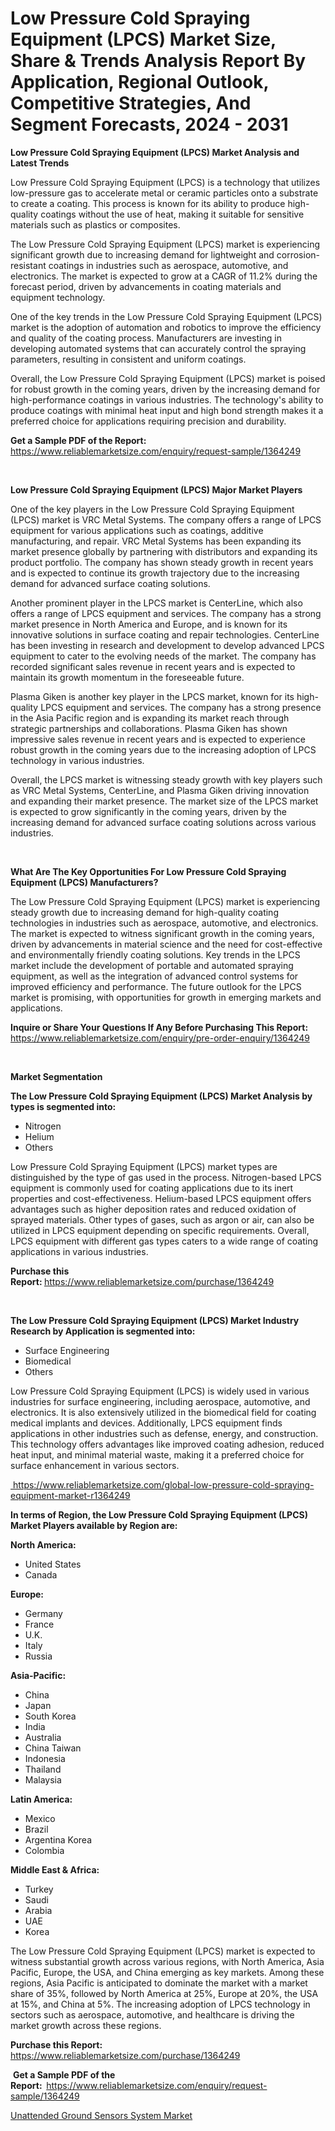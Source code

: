 <p><h1>Low Pressure Cold Spraying Equipment (LPCS) Market Size, Share & Trends Analysis Report By Application, Regional Outlook, Competitive Strategies, And Segment Forecasts, 2024 - 2031</h1></p><p><strong>Low Pressure Cold Spraying Equipment (LPCS) Market Analysis and Latest Trends</strong></p>
<p><p>Low Pressure Cold Spraying Equipment (LPCS) is a technology that utilizes low-pressure gas to accelerate metal or ceramic particles onto a substrate to create a coating. This process is known for its ability to produce high-quality coatings without the use of heat, making it suitable for sensitive materials such as plastics or composites.</p><p>The Low Pressure Cold Spraying Equipment (LPCS) market is experiencing significant growth due to increasing demand for lightweight and corrosion-resistant coatings in industries such as aerospace, automotive, and electronics. The market is expected to grow at a CAGR of 11.2% during the forecast period, driven by advancements in coating materials and equipment technology.</p><p>One of the key trends in the Low Pressure Cold Spraying Equipment (LPCS) market is the adoption of automation and robotics to improve the efficiency and quality of the coating process. Manufacturers are investing in developing automated systems that can accurately control the spraying parameters, resulting in consistent and uniform coatings.</p><p>Overall, the Low Pressure Cold Spraying Equipment (LPCS) market is poised for robust growth in the coming years, driven by the increasing demand for high-performance coatings in various industries. The technology's ability to produce coatings with minimal heat input and high bond strength makes it a preferred choice for applications requiring precision and durability.</p></p>
<p><strong>Get a Sample PDF of the Report:&nbsp;</strong> <a href="https://www.reliablemarketsize.com/enquiry/request-sample/1364249">https://www.reliablemarketsize.com/enquiry/request-sample/1364249</a></p>
<p>&nbsp;</p>
<p><strong>Low Pressure Cold Spraying Equipment (LPCS) Major Market Players</strong></p>
<p><p>One of the key players in the Low Pressure Cold Spraying Equipment (LPCS) market is VRC Metal Systems. The company offers a range of LPCS equipment for various applications such as coatings, additive manufacturing, and repair. VRC Metal Systems has been expanding its market presence globally by partnering with distributors and expanding its product portfolio. The company has shown steady growth in recent years and is expected to continue its growth trajectory due to the increasing demand for advanced surface coating solutions.</p><p>Another prominent player in the LPCS market is CenterLine, which also offers a range of LPCS equipment and services. The company has a strong market presence in North America and Europe, and is known for its innovative solutions in surface coating and repair technologies. CenterLine has been investing in research and development to develop advanced LPCS equipment to cater to the evolving needs of the market. The company has recorded significant sales revenue in recent years and is expected to maintain its growth momentum in the foreseeable future.</p><p>Plasma Giken is another key player in the LPCS market, known for its high-quality LPCS equipment and services. The company has a strong presence in the Asia Pacific region and is expanding its market reach through strategic partnerships and collaborations. Plasma Giken has shown impressive sales revenue in recent years and is expected to experience robust growth in the coming years due to the increasing adoption of LPCS technology in various industries.</p><p>Overall, the LPCS market is witnessing steady growth with key players such as VRC Metal Systems, CenterLine, and Plasma Giken driving innovation and expanding their market presence. The market size of the LPCS market is expected to grow significantly in the coming years, driven by the increasing demand for advanced surface coating solutions across various industries.</p></p>
<p>&nbsp;</p>
<p><strong>What Are The Key Opportunities For Low Pressure Cold Spraying Equipment (LPCS) Manufacturers?</strong></p>
<p><p>The Low Pressure Cold Spraying Equipment (LPCS) market is experiencing steady growth due to increasing demand for high-quality coating technologies in industries such as aerospace, automotive, and electronics. The market is expected to witness significant growth in the coming years, driven by advancements in material science and the need for cost-effective and environmentally friendly coating solutions. Key trends in the LPCS market include the development of portable and automated spraying equipment, as well as the integration of advanced control systems for improved efficiency and performance. The future outlook for the LPCS market is promising, with opportunities for growth in emerging markets and applications.</p></p>
<p><strong>Inquire or Share Your Questions If Any Before Purchasing This Report:</strong> <a href="https://www.reliablemarketsize.com/enquiry/pre-order-enquiry/1364249">https://www.reliablemarketsize.com/enquiry/pre-order-enquiry/1364249</a></p>
<p>&nbsp;</p>
<p><strong>Market Segmentation</strong></p>
<p><strong>The Low Pressure Cold Spraying Equipment (LPCS) Market Analysis by types is segmented into:</strong></p>
<p><ul><li>Nitrogen</li><li>Helium</li><li>Others</li></ul></p>
<p><p>Low Pressure Cold Spraying Equipment (LPCS) market types are distinguished by the type of gas used in the process. Nitrogen-based LPCS equipment is commonly used for coating applications due to its inert properties and cost-effectiveness. Helium-based LPCS equipment offers advantages such as higher deposition rates and reduced oxidation of sprayed materials. Other types of gases, such as argon or air, can also be utilized in LPCS equipment depending on specific requirements. Overall, LPCS equipment with different gas types caters to a wide range of coating applications in various industries.</p></p>
<p><strong>Purchase this Report:&nbsp;</strong><a href="https://www.reliablemarketsize.com/purchase/1364249">https://www.reliablemarketsize.com/purchase/1364249</a></p>
<p>&nbsp;</p>
<p><strong>The Low Pressure Cold Spraying Equipment (LPCS) Market Industry Research by Application is segmented into:</strong></p>
<p><ul><li>Surface Engineering</li><li>Biomedical</li><li>Others</li></ul></p>
<p><p>Low Pressure Cold Spraying Equipment (LPCS) is widely used in various industries for surface engineering, including aerospace, automotive, and electronics. It is also extensively utilized in the biomedical field for coating medical implants and devices. Additionally, LPCS equipment finds applications in other industries such as defense, energy, and construction. This technology offers advantages like improved coating adhesion, reduced heat input, and minimal material waste, making it a preferred choice for surface enhancement in various sectors.</p></p>
<p><a href="https://www.reliablemarketsize.com/global-low-pressure-cold-spraying-equipment-market-r1364249">&nbsp;https://www.reliablemarketsize.com/global-low-pressure-cold-spraying-equipment-market-r1364249</a></p>
<p><strong>In terms of Region, the Low Pressure Cold Spraying Equipment (LPCS) Market Players available by Region are:</strong></p>
<p>
    <p> <strong> North America: </strong>
        <ul>
            <li>United States</li>
            <li>Canada</li>
        </ul>
        </p> 
    <p> <strong> Europe: </strong>
        <ul>
            <li>Germany</li>
            <li>France</li>
            <li>U.K.</li>
            <li>Italy</li>
            <li>Russia</li>
        </ul>
        </p> 
    <p> <strong> Asia-Pacific: </strong>
        <ul>
            <li>China</li>
            <li>Japan</li>
            <li>South Korea</li>
            <li>India</li>
            <li>Australia</li>
            <li>China Taiwan</li>
            <li>Indonesia</li>
            <li>Thailand</li>
            <li>Malaysia</li>
        </ul>
        </p> 
    <p> <strong> Latin America: </strong>
        <ul>
            <li>Mexico</li>
            <li>Brazil</li>
            <li>Argentina Korea</li>
            <li>Colombia</li>
        </ul>
        </p> 
    <p> <strong> Middle East & Africa: </strong>
        <ul>
            <li>Turkey</li>
            <li>Saudi</li>
            <li>Arabia</li>
            <li>UAE</li>
            <li>Korea</li>
        </ul>
    </p>
    </p>
<p><p>The Low Pressure Cold Spraying Equipment (LPCS) market is expected to witness substantial growth across various regions, with North America, Asia Pacific, Europe, the USA, and China emerging as key markets. Among these regions, Asia Pacific is anticipated to dominate the market with a market share of 35%, followed by North America at 25%, Europe at 20%, the USA at 15%, and China at 5%. The increasing adoption of LPCS technology in sectors such as aerospace, automotive, and healthcare is driving the market growth across these regions.</p></p>
<p><strong>Purchase this Report: </strong><a href="https://www.reliablemarketsize.com/purchase/1364249">https://www.reliablemarketsize.com/purchase/1364249</a></p>
<p>&nbsp;<strong>Get a Sample PDF of the Report:&nbsp;&nbsp;</strong><a href="https://www.reliablemarketsize.com/enquiry/request-sample/1364249">https://www.reliablemarketsize.com/enquiry/request-sample/1364249</a></p>
<p><strong></strong></p>
<p><p><a href="https://github.com/markusgodoy/Market-Research-Report-List-4/blob/main/unattended-ground-sensors-system-market.md">Unattended Ground Sensors System Market</a></p></p>